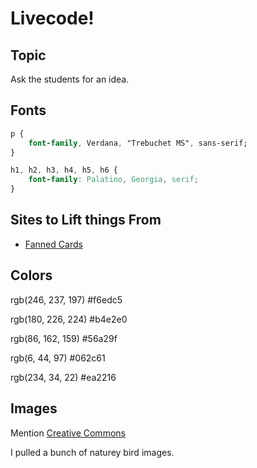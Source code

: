 # Livecode! #

## Topic ##

Ask the students for an idea.

## Fonts ##

```css
p {
    font-family, Verdana, "Trebuchet MS", sans-serif;
}
```

```css
h1, h2, h3, h4, h5, h6 {
    font-family: Palatino, Georgia, serif;
}
```

## Sites to Lift things From ##

* [Fanned Cards](https://magic.wizards.com/en/articles/archive/ways-play/commanding-ravnica-allegiance-2019-01-17)

## Colors ##

<!-- Off-white (Good for backgrounds) -->
rgb(246, 237, 197)
#f6edc5

<!-- Primary Light Tone -->
rgb(180, 226, 224)
#b4e2e0

<!-- Primary Mid Tone -->
rgb(86, 162, 159)
#56a29f

<!-- Primary Dark Tone -->
rgb(6, 44, 97)
#062c61

<!-- Accent Color -->
rgb(234, 34, 22)
#ea2216

## Images ##

Mention [Creative Commons](https://search.creativecommons.org/)

I pulled a bunch of naturey bird images.

